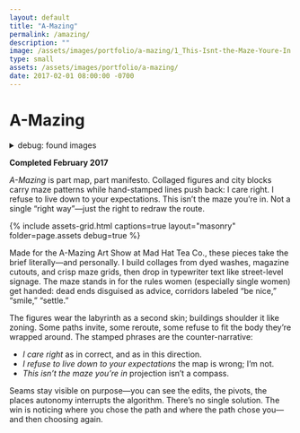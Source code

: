 ```yaml
---
layout: default
title: "A-Mazing"
permalink: /amazing/
description: ""
image: /assets/images/portfolio/a-mazing/1_This-Isnt-the-Maze-Youre-In.svg
type: small
assets: /assets/images/portfolio/a-mazing/
date: 2017-02-01 08:00:00 -0700
---
```


# A-Mazing  

<details><summary>debug: found images</summary><ul>
{% for f in site.static_files | sort:"name" %}
  {% if f.path | split: page.assets | size > 1 %}
    <li>{{ f.path }}</li>
  {% endif %}
{% endfor %}
</ul></details>
  
**Completed February 2017**  

*A-Mazing* is part map, part manifesto. Collaged figures and city blocks carry maze patterns while hand-stamped lines push back: I care right. I refuse to live down to your expectations. This isn’t the maze you’re in. Not a single “right way”—just the right to redraw the route.

{% include assets-grid.html captions=true layout="masonry" folder=page.assets debug=true %}

Made for the A-Mazing Art Show at Mad Hat Tea Co., these pieces take the brief literally—and personally. I build collages from dyed washes, magazine cutouts, and crisp maze grids, then drop in typewriter text like street-level signage. The maze stands in for the rules women (especially single women) get handed: dead ends disguised as advice, corridors labeled “be nice,” “smile,” “settle.”  

The figures wear the labyrinth as a second skin; buildings shoulder it like zoning. Some paths invite, some reroute, some refuse to fit the body they’re wrapped around. The stamped phrases are the counter-narrative:
 - *I care right* as in correct, and as in this direction.
 - *I refuse to live down to your expectations* the map is wrong; I’m not.
 - *This isn’t the maze you’re in* projection isn’t a compass.

Seams stay visible on purpose—you can see the edits, the pivots, the places autonomy interrupts the algorithm. There’s no single solution. The win is noticing where you chose the path and where the path chose you—and then choosing again.
